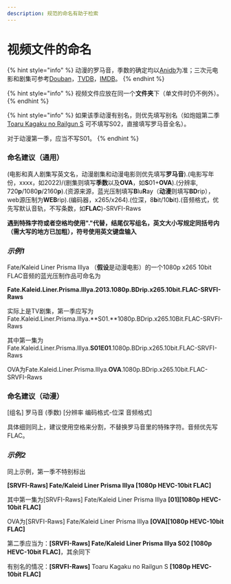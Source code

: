 ```yaml
---
description: 规范的命名有助于检索
---
```


# 视频文件的命名

{% hint style="info" %}
动漫的罗马音，季数的确定均以[Anidb](https://anidb.net/)为准；三次元电影和剧集可参考[Douban](https://www.douban.com/)，[TVDB](https://thetvdb.com/)，[IMDB](https://www.imdb.com/)。
{% endhint %}

{% hint style="info" %}
视频文件应放在同一个**文件夹**下（单文件时仍不例外）。
{% endhint %}

{% hint style="info" %}
如果该季动漫有别名，则优先填写别名（如炮姐第二季 [Toaru Kagaku no Railgun S](https://anidb.net/anime/9484) 可不填写S02，直接填写罗马音全名）。

对于动漫第一季，应当不写S01。
{% endhint %}

### 命名建议（通用）&#x20;

(电影和真人剧集写英文名，动漫剧集和动漫电影则优先填写**罗马音**).(电影写年份，xxxx，如2022)/(剧集则填写**季数**以及**OVA**，如**S**01+**OVA**).(分辨率, 720**p**/1080**p**/2160**p**).(资源来源，蓝光压制填写**B**lu**R**ay（**动漫**则填写**BD**rip），web源压制为**WEB**rip).(编码器，x265/x264).(位深，8**b**it/10**b**it).(音频格式，优先写默认音轨，不写条数，如**FLAC**)-SRVFI-Raws

**遇到特殊字符或者空格均使用"."代替，结尾仅写组名，英文大小写规定同括号内（需大写的地方已加粗），符号使用英文键盘输入**

### _**示例1**_

Fate/Kaleid Liner Prisma Illya （**假设**是动漫电影）的一个1080p x265 10bit FLAC音频的蓝光压制作品可命名为

**Fate.Kaleid.Liner.Prisma.Illya.2013.1080p.BDrip.x265.10bit.FLAC-SRVFI-Raws**

实际上是TV剧集，第一季应写为Fate.Kaleid.Liner.Prisma.Illya.**S01.**1080p.BDrip.x265.10Bit.FLAC-SRVFI-Raws

其中第一集为Fate.Kaleid.Liner.Prisma.Illya.**S01E01**.1080p.BDrip.x265.10bit.FLAC-SRVFI-Raws

OVA为Fate.Kaleid.Liner.Prisma.Illya.**OVA**.1080p.BDrip.x265.10bit.FLAC-SRVFI-Raws

### 命名建议（动漫）

\[组名] 罗马音 (季数) \[分辨率 编码格式-位深 音频格式]

具体细则同上，建议使用空格来分割，不替换罗马音里的特殊字符。音频优先写FLAC。

### _示例2_

同上示例，第一季不特别标出

**\[SRVFI-Raws] Fate/Kaleid Liner Prisma Illya \[1080p HEVC-10bit FLAC]**

其中第一集为\[SRVFI-Raws] Fate/Kaleid Liner Prisma Illya **\[01]\[1080p HEVC-10bit FLAC]**

OVA为\[SRVFI-Raws] Fate/Kaleid Liner Prisma Illya **\[OVA]\[1080p HEVC-10bit FLAC]**

第二季应当为：**\[SRVFI-Raws] Fate/Kaleid Liner Prisma Illya S02 \[1080p HEVC-10bit FLAC]**，其余同下

有别名的情况：**\[SRVFI-Raws]** Toaru Kagaku no Railgun S **\[1080p HEVC-10bit FLAC]**
